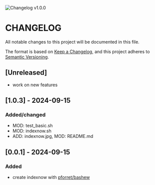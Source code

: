 ![Changelog v1.0.0](https://img.shields.io/badge/CHANGELOG-v1.0.0-orange) 
# CHANGELOG
All notable changes to this project will be documented in this file.

The format is based on [Keep a Changelog](https://keepachangelog.com/en/1.0.0/),
and this project adheres to [Semantic Versioning](https://semver.org/spec/v2.0.0.html).

## [Unreleased]
- work on new features

## [1.0.3] - 2024-09-15
### Added/changed
- MOD: test_basic.sh
- MOD: indexnow.sh
- ADD: indexnow.jpg, MOD: README.md 

## [0.0.1] - 2024-09-15
### Added
- create indexnow with [pforret/bashew](https://github.com/pforret/bashew)
